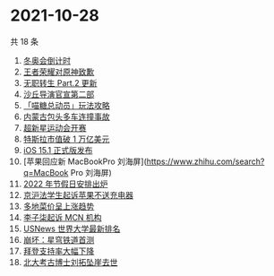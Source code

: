 # 2021-10-28

共 18 条

<!-- BEGIN -->
<!-- 最后更新时间 Thu Oct 28 2021 07:06:43 GMT+0800 (China Standard Time) -->

1. [冬奥会倒计时](https://www.zhihu.com/search?q=冬奥会)
1. [王者荣耀对原神致歉](https://www.zhihu.com/search?q=原神)
1. [无职转生 Part.2 更新](https://www.zhihu.com/search?q=无职转生)
1. [沙丘导演官宣第二部](https://www.zhihu.com/search?q=沙丘)
1. [「喵糖总动员」玩法攻略](https://www.zhihu.com/search?q=喵糖)
1. [内蒙古包头多车连撞事故](https://www.zhihu.com/search?q=包头车祸)
1. [超新星运动会开赛](https://www.zhihu.com/search?q=超新星运动会4)
1. [特斯拉市值破 1 万亿美元](https://www.zhihu.com/search?q=特斯拉)
1. [iOS 15.1 正式版发布](https://www.zhihu.com/search?q=iOS15.1)
1. [苹果回应新 MacBookPro 刘海屏](https://www.zhihu.com/search?q=MacBook Pro 刘海屏)
1. [2022 年节假日安排出炉](https://www.zhihu.com/search?q=节假日安排)
1. [京沪法学生起诉苹果不送充电器](https://www.zhihu.com/search?q=法学生起诉苹果)
1. [多地菜价呈上涨趋势](https://www.zhihu.com/search?q=菜价)
1. [李子柒起诉 MCN 机构](https://www.zhihu.com/search?q=李子柒)
1. [USNews 世界大学最新排名](https://www.zhihu.com/search?q=usnews大学排名2022)
1. [崩坏：星穹铁道首测](https://www.zhihu.com/search?q=崩坏星穹铁道)
1. [拜登支持率大幅下降](https://www.zhihu.com/search?q=拜登)
1. [北大考古博士刘拓坠崖去世](https://www.zhihu.com/search?q=刘拓)

<!-- END -->
